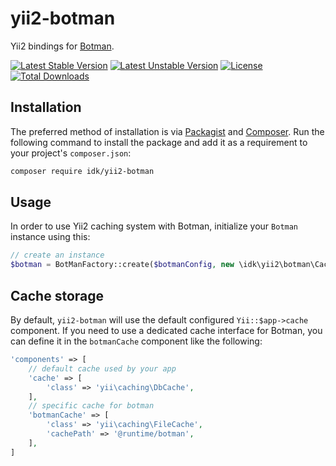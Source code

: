 # yii2-botman

Yii2 bindings for [Botman](https://github.com/botman/botman).
 
[![Latest Stable Version](https://poser.pugx.org/idk/yii2-botman/version)](https://packagist.org/packages/idk/yii2-botman)
[![Latest Unstable Version](https://poser.pugx.org/idk/yii2-botman/v/unstable)](//packagist.org/packages/idk/yii2-botman)
[![License](https://poser.pugx.org/idk/yii2-botman/license)](https://packagist.org/packages/idk/yii2-botman)
[![Total Downloads](https://poser.pugx.org/idk/yii2-botman/downloads)](https://packagist.org/packages/idk/yii2-botman)

## Installation

The preferred method of installation is via [Packagist](https://packagist.org/) and [Composer](https://getcomposer.org/download/). Run the following command to install the package and add it as a requirement to your project's `composer.json`:

```bash
composer require idk/yii2-botman
```

## Usage

In order to use Yii2 caching system with Botman, initialize your `Botman` instance using this:

```php
// create an instance
$botman = BotManFactory::create($botmanConfig, new \idk\yii2\botman\Cache());
```

## Cache storage

By default, `yii2-botman` will use the default configured `Yii::$app->cache` component.
If you need to use a dedicated cache interface for Botman, you can define it in the `botmanCache` component like the following:

```php
'components' => [
    // default cache used by your app
    'cache' => [
        'class' => 'yii\caching\DbCache',
    ],
    // specific cache for botman
    'botmanCache' => [
        'class' => 'yii\caching\FileCache',
        'cachePath' => '@runtime/botman',
    ],
]
```

